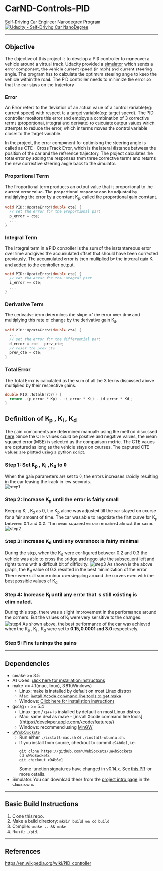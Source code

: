 # CarND-Controls-PID
Self-Driving Car Engineer Nanodegree Program
[![Udacity - Self-Driving Car NanoDegree](https://s3.amazonaws.com/udacity-sdc/github/shield-carnd.svg)](http://www.udacity.com/drive)

[//]: # (Image References)

[image1]: ./images/plot_cte_step1.jpg "Gain selection - Step 1"
[image2]: ./images/plot_cte_step2.jpg "Gain selection - Step 2"
[image3]: ./images/plot_cte_step3.jpg "Gain selection - Step 3"
[image4]: ./images/plot_cte_step4.jpg "Gain selection - Step 4"
---
## Objective
The objective of this project is to develop a PID controller to maneuver a vehicle around a virtual track. Udacity provided a [simulator](https://github.com/udacity/self-driving-car-sim/releases) which sends a error component, the vehicle current speed (in mph) and current steering angle. The program has to calculate the optimum steering angle to keep the vehicle within the road. The PID controller needs to minimize the error so that the car stays on the trajectory

### Error
An Error refers to the deviation of an actual value of a control variable(eg: current speed) with respect to a target variable(eg: target speed). The PID controller monitors this error and employs a combination of 3 corrective terms (proportional, integral and derivate) to calculate output values which attempts to reduce the error, which in terms moves the control variable closer to the target variable.

In the project, the error component for optimising the steering angle is called as CTE - Cross Track Error, which is the lateral distance between the position of the car and the reference trajectory. The project calculates the total error by adding the responses from three corrective terms and returns the new corrective steering angle back to the simulator.

### Proportional Term
The Proportional term produces an output value that is proportional to the current error value. The proportional response can be adjusted by multiplying the error by a constant K<sub>p</sub>, called the proportional gain constant.
```c++
void PID::UpdateError(double cte) {
  // set the error for the proportional part
  p_error = cte;
  ...
}
```
### Integral Term
The Integral term in a PID controller is the sum of the instantaneous error over time and gives the accumulated offset that should have been corrected previously. The accumulated error is then multiplied by the integral gain K<sub>i</sub> and added to the controller output.
```c++
void PID::UpdateError(double cte) {
  // set the error for the integral part
  i_error += cte;
  ...
}
```

### Derivative Term
The derivative term determines the slope of the error over time and multiplying this rate of change by the derivative gain K<sub>d</sub>.
```c++
void PID::UpdateError(double cte) {
  ...
  // set the error for the differential part
  d_error = cte - prev_cte;
  // reset the prev_cte
  prev_cte = cte;
}
```
### Total Error
The Total Error is calculated as the sum of all the 3 terms discussed above multiplied by their respective gains.

```c++
double PID::TotalError() {
  return -(p_error * Kp) - (i_error * Ki) - (d_error * Kd);  
}
```
## Definition of K<sub>p</sub> , K<sub>i</sub> , K<sub>d</sub>
The gain components are determined manually using the method discussed [here](https://udacity-reviews-uploads.s3.amazonaws.com/_attachments/41330/1493863065/pid_control_document.pdf). Since the CTE values could be positive and negative values, the mean squared error (MSE) is selected as the comparison metric. The CTE values are captured as long as the vehicle stays on courses. The captured CTE values are plotted using a python [script](./plotter.py).

### Step 1: Set K<sub>p</sub> , K<sub>i</sub> , K<sub>d</sub> to 0
When the gain parameters are set to 0, the errors increases rapidly resulting in the car leaving the track in few seconds.  
![step1][image1]

### Step 2: Increase K<sub>p</sub> until the error is fairly small
Keeping K<sub>i</sub> , K<sub>d</sub> as 0, the K<sub>p</sub> alone was adjusted till the car stayed on course for a fair amount of time. The car was able to negotiate the first curve for K<sub>p</sub> between 0.1 and 0.2. The mean squared errors remained almost the same.
![step2][image2]

### Step 3: Increase K<sub>d</sub> until any overshoot is fairly minimal
During the step, when the K<sub>d</sub> were configured between 0.2 and 0.3  the vehicle was able to cross the bridge and negotiate the subsequent left and rights turns with a difficult bit of difficulty.
![step3][image3]
As shown in the above graph, the K<sub>d</sub> value of 0.3 resulted in the best minimization of the error. There were still some minor overstepping around the curves even with the best possible values of K<sub>d.

### Step 4: Increase K<sub>i</sub> until any error that is still existing is eliminated.
During this step, there was a slight improvement in the performance around the corners. But the values of K<sub>i</sub> were very sensitive to the changes.
![step4][image4]
As shown above, the best performance of the car was achieved when the K<sub>p</sub> , K<sub>i</sub> , K<sub>d</sub> were set to **0.15, 0.0001 and 3.0** respectively.

### Step 5: Fine tunings the gains


---
## Dependencies

* cmake >= 3.5  
 * All OSes: [click here for installation instructions](https://cmake.org/install/)
* make >= 4.1(mac, linux), 3.81(Windows)
  * Linux: make is installed by default on most Linux distros
  * Mac: [install Xcode command line tools to get make](https://developer.apple.com/xcode/features/)
  * Windows: [Click here for installation instructions](http://gnuwin32.sourceforge.net/packages/make.htm)
* gcc/g++ >= 5.4
  * Linux: gcc / g++ is installed by default on most Linux distros
  * Mac: same deal as make - [install Xcode command line tools]((https://developer.apple.com/xcode/features/)
  * Windows: recommend using [MinGW](http://www.mingw.org/)
* [uWebSockets](https://github.com/uWebSockets/uWebSockets)
  * Run either `./install-mac.sh` or `./install-ubuntu.sh`.
  * If you install from source, checkout to commit `e94b6e1`, i.e.
    ```
    git clone https://github.com/uWebSockets/uWebSockets
    cd uWebSockets
    git checkout e94b6e1
    ```
    Some function signatures have changed in v0.14.x. See [this PR](https://github.com/udacity/CarND-MPC-Project/pull/3) for more details.
* Simulator. You can download these from the [project intro page](https://github.com/udacity/self-driving-car-sim/releases) in the classroom.

---
## Basic Build Instructions

1. Clone this repo.
2. Make a build directory: `mkdir build && cd build`
3. Compile: `cmake .. && make`
4. Run it: `./pid`.
---

## References
https://en.wikipedia.org/wiki/PID_controller
